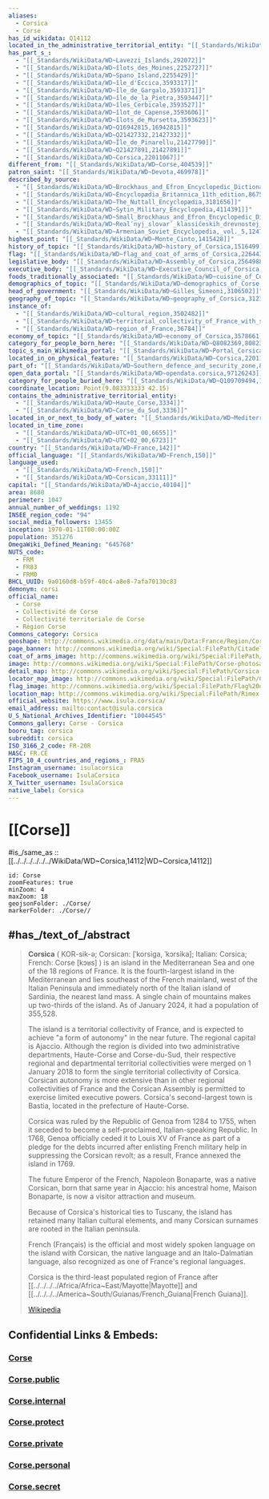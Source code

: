 ```yaml
---
aliases:
  - Corsica
  - Corse
has_id_wikidata: Q14112
located_in_the_administrative_territorial_entity: "[[_Standards/WikiData/WD~Metropolitan_France,212429]]"
has_part_s_:
  - "[[_Standards/WikiData/WD~Lavezzi_Islands,292072]]"
  - "[[_Standards/WikiData/WD~îlots_des_Moines,2252727]]"
  - "[[_Standards/WikiData/WD~Spano_Island,2255429]]"
  - "[[_Standards/WikiData/WD~île_d'Eccica,3593317]]"
  - "[[_Standards/WikiData/WD~île_de_Gargalo,3593371]]"
  - "[[_Standards/WikiData/WD~île_de_la_Pietra,3593447]]"
  - "[[_Standards/WikiData/WD~îles_Cerbicale,3593527]]"
  - "[[_Standards/WikiData/WD~îlot_de_Capense,3593606]]"
  - "[[_Standards/WikiData/WD~îlots_de_Mursetta,3593623]]"
  - "[[_Standards/WikiData/WD~Q16942815,16942815]]"
  - "[[_Standards/WikiData/WD~Q21427332,21427332]]"
  - "[[_Standards/WikiData/WD~Île_de_Pinarellu,21427790]]"
  - "[[_Standards/WikiData/WD~Q21427891,21427891]]"
  - "[[_Standards/WikiData/WD~Corsica,22011067]]"
different_from: "[[_Standards/WikiData/WD~Corse,404539]]"
patron_saint: "[[_Standards/WikiData/WD~Devota,469978]]"
described_by_source:
  - "[[_Standards/WikiData/WD~Brockhaus_and_Efron_Encyclopedic_Dictionary,602358]]"
  - "[[_Standards/WikiData/WD~Encyclopædia_Britannica_11th_edition,867541]]"
  - "[[_Standards/WikiData/WD~The_Nuttall_Encyclopædia,3181656]]"
  - "[[_Standards/WikiData/WD~Sytin_Military_Encyclopedia,4114391]]"
  - "[[_Standards/WikiData/WD~Small_Brockhaus_and_Efron_Encyclopedic_Dictionary,19180675]]"
  - "[[_Standards/WikiData/WD~Realʹnyj_slovarʹ_klassičeskih_drevnostej_po_Lûbkeru,30059240]]"
  - "[[_Standards/WikiData/WD~Armenian_Soviet_Encyclopedia,_vol._5,124737632]]"
highest_point: "[[_Standards/WikiData/WD~Monte_Cinto,1415428]]"
history_of_topic: "[[_Standards/WikiData/WD~history_of_Corsica,1516499]]"
flag: "[[_Standards/WikiData/WD~flag_and_coat_of_arms_of_Corsica,2264438]]"
legislative_body: "[[_Standards/WikiData/WD~Assembly_of_Corsica,2564988]]"
executive_body: "[[_Standards/WikiData/WD~Executive_Council_of_Corsica,2993940]]"
foods_traditionally_associated: "[[_Standards/WikiData/WD~cuisine_of_Corsica,3006905]]"
demographics_of_topic: "[[_Standards/WikiData/WD~demographics_of_Corse,3044232]]"
head_of_government: "[[_Standards/WikiData/WD~Gilles_Simeoni,3106502]]"
geography_of_topic: "[[_Standards/WikiData/WD~geography_of_Corsica,3123336]]"
instance_of:
  - "[[_Standards/WikiData/WD~cultural_region,3502482]]"
  - "[[_Standards/WikiData/WD~territorial_collectivity_of_France_with_special_status,22923920]]"
  - "[[_Standards/WikiData/WD~region_of_France,36784]]"
economy_of_topic: "[[_Standards/WikiData/WD~economy_of_Corsica,3578661]]"
category_for_people_born_here: "[[_Standards/WikiData/WD~Q8082369,8082369]]"
topic_s_main_Wikimedia_portal: "[[_Standards/WikiData/WD~Portal_Corsica,14615660]]"
located_in_on_physical_feature: "[[_Standards/WikiData/WD~Corsica,22011067]]"
part_of: "[[_Standards/WikiData/WD~Southern_defence_and_security_zone,88521123]]"
open_data_portal: "[[_Standards/WikiData/WD~opendata.corsica,97126243]]"
category_for_people_buried_here: "[[_Standards/WikiData/WD~Q109709494,109709494]]"
coordinate_location: Point(9.083333333 42.15)
contains_the_administrative_territorial_entity:
  - "[[_Standards/WikiData/WD~Haute_Corse,3334]]"
  - "[[_Standards/WikiData/WD~Corse_du_Sud,3336]]"
located_in_or_next_to_body_of_water: "[[_Standards/WikiData/WD~Mediterranean_Sea,4918]]"
located_in_time_zone:
  - "[[_Standards/WikiData/WD~UTC+01_00,6655]]"
  - "[[_Standards/WikiData/WD~UTC+02_00,6723]]"
country: "[[_Standards/WikiData/WD~France,142]]"
official_language: "[[_Standards/WikiData/WD~French,150]]"
language_used:
  - "[[_Standards/WikiData/WD~French,150]]"
  - "[[_Standards/WikiData/WD~Corsican,33111]]"
capital: "[[_Standards/WikiData/WD~Ajaccio,40104]]"
area: 8680
perimeter: 1047
annual_number_of_weddings: 1192
INSEE_region_code: "94"
social_media_followers: 13455
inception: 1970-01-11T00:00:00Z
population: 351276
OmegaWiki_Defined_Meaning: "645768"
NUTS_code:
  - FRM
  - FR83
  - FRM0
BHCL_UUID: 9a0160d8-b59f-40c4-a8e8-7afa70130c83
demonym: corsi
official_name:
  - Corse
  - Collectivité de Corse
  - Collectivité territoriale de Corse
  - Région Corse
Commons_category: Corsica
geoshape: http://commons.wikimedia.org/data/main/Data:France/Region/Corse.map
page_banner: http://commons.wikimedia.org/wiki/Special:FilePath/Citadelle%20de%20Calvi%20%28Haute-Corse%29-banner.jpg
coat_of_arms_image: http://commons.wikimedia.org/wiki/Special:FilePath/Coat%20of%20Arms%20of%20Corsica.svg
image: http://commons.wikimedia.org/wiki/Special:FilePath/Corse-photosat.jpg
detail_map: http://commons.wikimedia.org/wiki/Special:FilePath/Corsica-geographic%20map-en.svg
locator_map_image: http://commons.wikimedia.org/wiki/Special:FilePath/Corsica%20in%20France%202016.svg
flag_image: http://commons.wikimedia.org/wiki/Special:FilePath/Flag%20of%20Corsica.svg
location_map: http://commons.wikimedia.org/wiki/Special:FilePath/Rimex-France%20location%20Corsica.svg
official_website: https://www.isula.corsica/
email_address: mailto:contact@isula.corsica
U_S_National_Archives_Identifier: "10044545"
Commons_gallery: Corse - Corsica
booru_tag: corsica
subreddit: corsica
ISO_3166_2_code: FR-20R
HASC: FR.CE
FIPS_10_4_countries_and_regions_: FRA5
Instagram_username: isulacorsica
Facebook_username: IsulaCorsica
X_Twitter_username: IsulaCorsica
native_label: Corsica
---
```


# [[Corse]] 

#is_/same_as :: [[../../../../../../WikiData/WD~Corsica,14112|WD~Corsica,14112]] 

```leaflet
id: Corse
zoomFeatures: true 
minZoom: 4 
maxZoom: 18
geojsonFolder: ./Corse/
markerFolder: ./Corse//
```

## #has_/text_of_/abstract 


> **Corsica** ( KOR-sik-ə; Corsican: [ˈkorsiɡa, ˈkɔrsika]; Italian: Corsica; French: Corse [kɔʁs] ) 
> is an island in the Mediterranean Sea and one of the 18 regions of France. 
> It is the fourth-largest island in the Mediterranean 
> and lies southeast of the French mainland, west of the Italian Peninsula 
> and immediately north of the Italian island of Sardinia, the nearest land mass. 
> A single chain of mountains makes up two-thirds of the island. 
> As of January 2024, it had a population of 355,528.
>
> The island is a territorial collectivity of France, 
> and is expected to achieve "a form of autonomy" in the near future. The regional capital is Ajaccio. Although the region is divided into two administrative departments, Haute-Corse and Corse-du-Sud, their respective regional and departmental territorial collectivities were merged on 1 January 2018 to form the single territorial collectivity of Corsica. Corsican autonomy is more extensive than in other regional collectivities of France and the Corsican Assembly is permitted to exercise limited executive powers. Corsica's second-largest town is Bastia, located in the prefecture of Haute-Corse.
>
> Corsica was ruled by the Republic of Genoa from 1284 to 1755, 
> when it seceded to become a self-proclaimed, Italian-speaking Republic. 
> In 1768, Genoa officially ceded it to Louis XV of France 
> as part of a pledge for the debts incurred after enlisting French military help 
> in suppressing the Corsican revolt; as a result, France annexed the island in 1769. 
> 
> The future Emperor of the French, Napoleon Bonaparte, was a native Corsican, 
> born that same year in Ajaccio: his ancestral home, Maison Bonaparte, 
> is now a visitor attraction and museum. 
> 
> Because of Corsica's historical ties to Tuscany, 
> the island has retained many Italian cultural elements, 
> and many Corsican surnames are rooted in the Italian peninsula.
>
> French (Français) is the official and most widely spoken language on the island 
> with Corsican, the native language and an Italo-Dalmatian language, 
> also recognized as one of France's regional languages.
>
> Corsica is the third-least populated region of France after [[../../../../Africa/Africa~East/Mayotte|Mayotte]] and [[../../../../America~South/Guianas/French_Guiana|French Guiana]].
>
> [Wikipedia](https://en.wikipedia.org/wiki/Corsica)


## Confidential Links & Embeds: 

### [Corse](/_Standards/Earth/Continent/Europe/Europe~West/France/regions~France/Corse.md) 

### [Corse.public](/_public/Earth/Continent/Europe/Europe~West/France/regions~France/Corse.public.md) 

### [Corse.internal](/_internal/Earth/Continent/Europe/Europe~West/France/regions~France/Corse.internal.md) 

### [Corse.protect](/_protect/Earth/Continent/Europe/Europe~West/France/regions~France/Corse.protect.md) 

### [Corse.private](/_private/Earth/Continent/Europe/Europe~West/France/regions~France/Corse.private.md) 

### [Corse.personal](/_personal/Earth/Continent/Europe/Europe~West/France/regions~France/Corse.personal.md) 

### [Corse.secret](/_secret/Earth/Continent/Europe/Europe~West/France/regions~France/Corse.secret.md)

